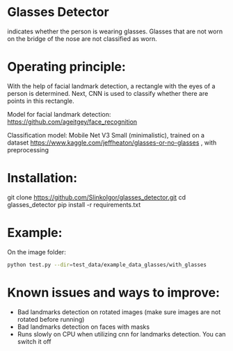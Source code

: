 # Glasses Detector
indicates whether the person is wearing glasses. Glasses that are not worn on the bridge of the nose are not classified as worn.

# Operating principle:
With the help of facial landmark detection, a rectangle with the eyes of a person is determined. Next, CNN is used to classify whether there are points in this rectangle.

Model for facial landmark detection: https://github.com/ageitgey/face_recognition

Classification model: Mobile Net V3 Small (minimalistic), trained on a dataset https://www.kaggle.com/jeffheaton/glasses-or-no-glasses , with preprocessing

# Installation:
git clone https://github.com/SlinkoIgor/glasses_detector.git
cd glasses_detector
pip install -r requirements.txt

# Example:
On the image folder:
```bash
python test.py --dir=test_data/example_data_glasses/with_glasses
```

# Known issues and ways to improve:
- Bad landmarks detection on rotated images (make sure images are not rotated before running)
- Bad landmarks detection on faces with masks
- Runs slowly on CPU when utilizing cnn for landmarks detection. You can switch it off
